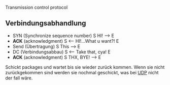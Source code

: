 Transmission control protocol 

## Verbindungsabhandlung 
- SYN (Synchronize sequence number) 
  S HI! --> E
- **ACK** (acknowledgment) 
  S <-- HI!...What u want?! E
- Send (Übertragung)
  S This --> E
- DC (Verbindungsabbau)
  S <-- Take that, cya! E
- **ACK** (acknowledgment)
  S THX, BYE! --> E

Schickt packages und wartet bis sie wieder zurück kommen. 
Wenn sie nicht zurückgekommen sind werden sie nochmal geschickt, was bei [UDP](UDP.md) nicht der fall wäre.